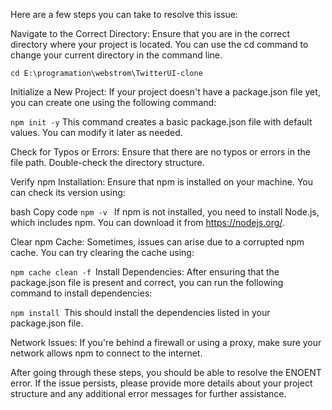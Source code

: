Here are a few steps you can take to resolve this issue:

Navigate to the Correct Directory:
Ensure that you are in the correct directory where your project is located. You can use the cd command to change your current directory in the command line.


```
cd E:\programation\webstrom\TwitterUI-clone
```
Initialize a New Project:
If your project doesn't have a package.json file yet, you can create one using the following command:


``
npm init -y
``
This command creates a basic package.json file with default values. You can modify it later as needed.

Check for Typos or Errors:
Ensure that there are no typos or errors in the file path. Double-check the directory structure.

Verify npm Installation:
Ensure that npm is installed on your machine. You can check its version using:

bash
Copy code
``npm -v
``
If npm is not installed, you need to install Node.js, which includes npm. You can download it from https://nodejs.org/.

Clear npm Cache:
Sometimes, issues can arise due to a corrupted npm cache. You can try clearing the cache using:


``npm cache clean -f
``Install Dependencies:
After ensuring that the package.json file is present and correct, you can run the following command to install dependencies:


``npm install
``This should install the dependencies listed in your package.json file.

Network Issues:
If you're behind a firewall or using a proxy, make sure your network allows npm to connect to the internet.

After going through these steps, you should be able to resolve the ENOENT error. If the issue persists, please provide more details about your project structure and any additional error messages for further assistance.
